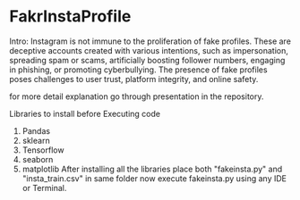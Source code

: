 # FakrInstaProfile

Intro:
Instagram is not immune to the proliferation of fake profiles. These are deceptive accounts created with various intentions, such as impersonation, spreading spam or scams, artificially boosting follower numbers, engaging in phishing, or promoting cyberbullying. The presence of fake profiles poses challenges to user trust, platform integrity, and online safety.

for more detail explanation go through presentation in the repository.

Libraries to install before Executing code
1) Pandas
2) sklearn
3) Tensorflow
4) seaborn
5) matplotlib
After installing all the libraries
place both "fakeinsta.py" and "insta_train.csv"  in same folder now execute fakeinsta.py using any IDE or Terminal.
